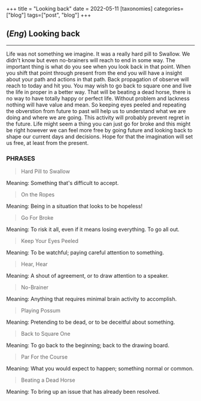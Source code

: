 +++
title = "Looking back"
date = 2022-05-11
[taxonomies]
categories=["blog"]
tags=["post", "blog"]
+++

## (*Eng*) Looking back
---
Life was not something we imagine. It was a really hard pill to Swallow. We didn't know but even no-brainers will reach to end in some way. The important thing is what do you see when you look back in that point. When you shift that point through present from the end you will have a insight about your path and actions in that path. Back propagation of observe will reach to today and hit you. You may wish to go back to square one and live the life in proper in a better way. That will be beating a dead horse, there is no way to have totally happy or perfect life. Without problem and lackness nothing will have value and mean. So keeping eyes peeled and repeating the obverstion from future to past will help us to understand what we are doing and where we are going. This activity will probably prevent regret in the future. Life might seem a thing you can just go for broke and this might be right however we can feel more free by going future and looking back to shape our current days and decisions. Hope for that the imagination will set us free, at least from the present.


### PHRASES
>Hard Pill to Swallow

Meaning: Something that's difficult to accept.

>On the Ropes

Meaning: Being in a situation that looks to be hopeless!

>Go For Broke

Meaning: To risk it all, even if it means losing
everything. To go all out.

>Keep Your Eyes Peeled

Meaning: To be watchful; paying careful attention to something.

>Hear, Hear

Meaning: A shout of agreement, or to draw attention to a speaker.

>No-Brainer

Meaning: Anything that requires minimal brain activity to accomplish.

>Playing Possum

Meaning: Pretending to be dead, or to be deceitful about something.

>Back to Square One

Meaning: To go back to the beginning; back to the drawing board.

>Par For the Course

Meaning: What you would expect to happen; something normal or common.

>Beating a Dead Horse

Meaning: To bring up an issue that has already been resolved.
